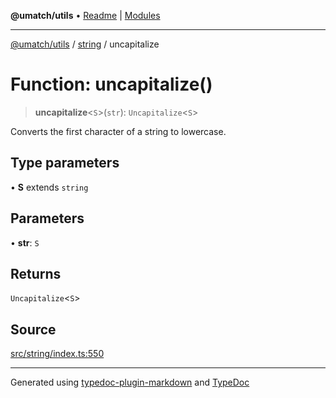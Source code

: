**@umatch/utils** • [Readme](../../index.md) \| [Modules](../../modules.md)

***

[@umatch/utils](../../modules.md) / [string](../index.md) / uncapitalize

# Function: uncapitalize()

> **uncapitalize**\<`S`\>(`str`): `Uncapitalize`\<`S`\>

Converts the first character of a string to lowercase.

## Type parameters

• **S** extends `string`

## Parameters

• **str**: `S`

## Returns

`Uncapitalize`\<`S`\>

## Source

[src/string/index.ts:550](https://github.com/umatch-oficial/utils/blob/6b2757d/src/string/index.ts#L550)

***

Generated using [typedoc-plugin-markdown](https://www.npmjs.com/package/typedoc-plugin-markdown) and [TypeDoc](https://typedoc.org/)
